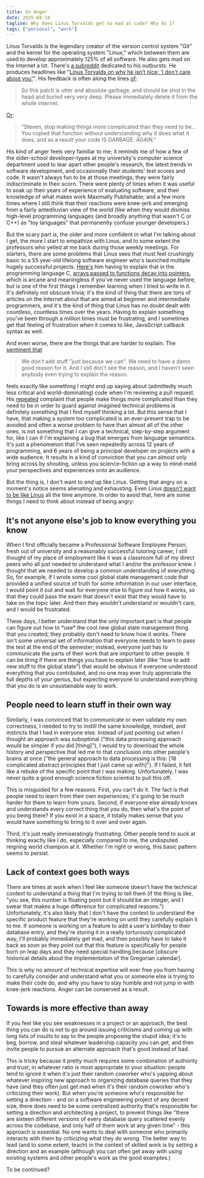 ```yaml
---
title: On Anger
date: 2025-04-19
tagline: Why does Linus Torvalds get so mad at code? Why do I?
tags: ["personal", "work"]
---
```


Linus Torvalds is the legendary creator of the version control system "Git" and the kernel for the operating system "Linux," which between them are used to develop approximately 125% of all software. He also gets mad on the Internet a lot. There's [a subreddit](https://www.reddit.com/r/linusrants/) dedicated to his outbursts. He produces headlines like "[Linus Torvalds on why he isn’t nice: 'I don't care about you'](https://arstechnica.com/information-technology/2015/01/linus-torvalds-on-why-he-isnt-nice-i-dont-care-about-you/)". His feedback is often along the lines [of](https://lkml.org/lkml/2017/8/14/698):

> So this patch is utter and absolute garbage, and should be shot in the head and buried very very deep. Please immediately delete it from the whole internet.

[Or](https://lkml.iu.edu/hypermail/linux/kernel/2401.3/04208.html):

> "Steven, stop making things more complicated than they need to be... You copied that function without understanding why it does what it does, and as a result your code IS GARBAGE. AGAIN."

<!-- more -->

His kind of anger feels very familiar to me; it reminds me of how a few of the older-school developer-types at my university's computer science department used to tear apart other people's research, the latest trends in software development, and occasionally their students' test scores and code. It wasn't always fun to be at those meetings; they were fairly indiscriminate in their scorn. There were plenty of times when it was useful to soak up their years of experience of evaluating software, and their knowledge of what makes work Maximally Publishable; and a few more times where I still think that their reactions were knee-jerk and emerging from a fairly antediluvian view of the world (like when they would dismiss high-level programming languages (and broadly anything that wasn't C or C++) as "toy languages" that permanently confuse younger developers.)

But the scary part is, the older and more confident in what I'm talking about I get, the more I start to empathize with Linus, and to some extent the professors who yelled at me back during those weekly meetings. For starters, there are some problems that Linus sees that must feel crushingly basic to a 55 year-old lifelong software engineer who's launched multiple hugely successful projects. [Here's](https://lkml.org/lkml/2015/9/3/428) him having to explain that in the programming language C, [arrays passed to functions decay into pointers](https://64.github.io/cpp-faq/decay/), which is arcane and meaningless if you've never used the language before, but is one of the first things I remember learning when I tried to write in it. It's definitely not obscure trivia; it's the kind of thing that there are tons of articles on the Internet about that are aimed at beginner and intermediate programmers, and it's the kind of thing that Linus has no doubt dealt with countless, countless times over the years. Having to explain something you've been through a million times must be frustrating, and I sometimes get that feeling of frustration when it comes to like, JavaScript callback syntax as well.

And even worse, there are the things that are harder to explain. The [sentiment that](https://lkml.org/lkml/2024/7/4/1074)

> We don't add stuff "just because we can". We need to have a damn good reason for it. And I still don't see the reason, and I haven't seen anybody even trying to explain the reason.

feels exactly like something I might end up saying about (admittedly much less critical and world-dominating) code when I'm reviewing a pull request. His [repeated](https://lkml.iu.edu/hypermail/linux/kernel/2401.3/04208.html) complaint that people make things more complicated than they need to be in order to guard against imagined technical problems is definitely something that I find myself thinking a lot. But this sense that I have, that making a system too complicated is an ever-present trap to be avoided and often a worse problem to have than almost all of the other ones, is not something that I can give a technical, step-by-step argument for, like I can if I'm explaining a bug that emerges from language semantics. It's just a phenomenon that I've seen repeatedly across 12 years of programming, and 6 years of being a principal developer on projects with a wide audience. It results in a kind of conviction that you can almost only bring across by shouting, unless you science-fiction up a way to mind-meld your perspectives and experiences onto an audience.

But the thing is, I don't want to end up like Linus. Getting that angry on a moment's notice seems alienating and exhausting. Even Linus [doesn't want to be like Linus](https://lkml.org/lkml/2018/9/16/167) all the time anymore. In order to avoid that, here are some things I need to think about instead of being angry:

## It's not anyone else's job to know everything you know

When I first officially became a Professional Software Employee Person, fresh out of university and a reasonably successful tutoring career, I still thought of my place of employment like it was a classroom full of my direct peers who all just needed to understand what I and/or the professor knew. I thought that we needed to develop a common understanding of everything. So, for example, if I wrote some cool global state management code that provided a unified source of truth for some information in our user interface, I would point it out and wait for everyone else to figure out how it works, so that they could pass the exam that doesn't exist that they would have to take on the topic later. And then they wouldn't understand or wouldn't care, and I would be frustrated.

These days, I better understand that the only important part is that people can figure out how to \*use\* the cool new global state management thing that you created; they probably don't need to know how it works. There isn't some universal set of information that everyone needs to learn to pass the test at the end of the semester; instead, everyone just has to communicate the parts of their work that are important to other people. It can be tiring if there are things you have to explain later (like "how to add new stuff to the global state") that would be obvious if everyone understood everything that you contributed, and no one may ever truly appreciate the full depths of your genius, but expecting everyone to understand everything that you do is an unsustainable way to work.

## People need to learn stuff in their own way

Similarly, I was convinced that to communicate or even validate my own correctness, I needed to try to instill the same knowledge, mindset, and instincts that I had in everyone else. Instead of just pointing out when I thought an approach was suboptimal ("this data processing approach would be simpler if you did \[thing]"), I would try to download the whole history and perspective that led me to that conclusion into other people's brains at once ("the general approach to data processing is this: \[18 complicated abstract principles that I just came up with]"). If I failed, it felt like a rebuke of the specific point that I was making. Unfortunately, I was never quite a good enough science fiction scientist to pull this off.

This is misguided for a few reasons. First, you can't do it. The fact is that people need to learn from their own experiences; it's going to be much harder for them to learn from yours. Second, if everyone else already knows and understands every correct thing that you do, then what's the point of you being there? If you exist in a space, it totally makes sense that you would have something to bring to it over and over again.

Third, it's just really immiseratingly frustrating. Other people tend to suck at thinking exactly like I do, especially compared to me, the undisputed reigning world champion at it. Whether I'm right or wrong, this basic pattern seems to persist.

## Lack of context goes both ways

There are times at work when I feel like someone doesn't have the technical context to understand a thing that I'm trying to tell them (if the thing is like, "you see, this number is floating point but it should be an integer, and I swear that makes a huge difference for complicated reasons.") Unfortunately, it's also likely that I don't have the context to understand the specific product feature that they're working on until they carefully explain it to me. If someone is working on a feature to add a user's birthday to their database entry, and they're storing it in a really torturously complicated way, I'll probably immediately get mad, and then possibly have to take it back as soon as they point out that this feature is specifically for people born on leap days and they need special handling because \[obscure historical details about the implementation of the Gregorian calendar].

This is why no amount of technical expertise will ever free you from having to carefully consider and understand what you or someone else is trying to make their code do, and why you have to stay humble and not jump in with knee-jerk reactions. Anger can be conserved as a result.

## Towards is more effective than away

If you feel like you see weaknesses in a project or an approach, the best thing you can do is not to go around issuing criticisms and coming up with long lists of insults to say to the people proposing the stupid idea; it's to beg, borrow, and steal whatever leadership capacity you can get, and then invite people to pursue an alternate approach that's good instead of bad.

This is tricky because it pretty much requires some combination of authority and trust, in whatever ratio is most appropriate to your situation: people tend to ignore it when it's just their random coworker who's yapping about whatever inspiring new approach to organizing database queries that they have (and they often just get mad when it's their random coworker who's criticizing their work). But when you're someone who's responsible for setting a direction - and on a software engineering project of any decent size, there does need to be some centralized authority that's responsible for setting a direction and architecting a project, to prevent things like "there are sixteen different versions of every database query scattered evenly across the codebase, and only half of them work at any given time" - this approach is essential. No one wants to deal with someone who primarily interacts with them by criticizing what they do wrong. The better way to lead (and to some extent, teach) in the context of skilled work is by setting a direction and an example (although you can often get away with using existing systems and other people's work as the good examples.)

To be continued?
